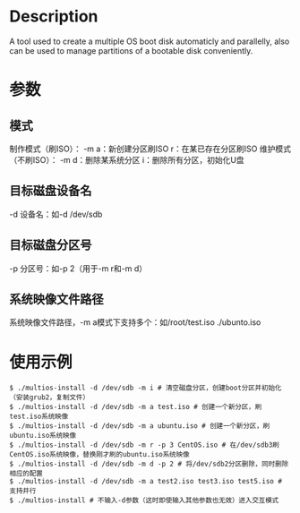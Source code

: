 # Description
A tool used to create a multiple OS boot disk automaticly and parallelly, also can be used to manage partitions of a bootable disk conveniently.
# 参数
## 模式
制作模式（刷ISO）：
-m a：新创建分区刷ISO
   r：在某已存在分区刷ISO
维护模式（不刷ISO）：
-m d：删除某系统分区
   i：删除所有分区，初始化U盘
## 目标磁盘设备名
-d 设备名：如-d /dev/sdb
## 目标磁盘分区号
-p 分区号：如-p 2（用于-m r和-m d）
## 系统映像文件路径
系统映像文件路径，-m a模式下支持多个：如/root/test.iso ./ubunto.iso
# 使用示例
```
$ ./multios-install -d /dev/sdb -m i # 清空磁盘分区，创建boot分区并初始化（安装grub2，复制文件）
$ ./multios-install -d /dev/sdb -m a test.iso # 创建一个新分区，刷test.iso系统映像
$ ./multios-install -d /dev/sdb -m a ubuntu.iso # 创建一个新分区，刷ubuntu.iso系统映像
$ ./multios-install -d /dev/sdb -m r -p 3 CentOS.iso # 在/dev/sdb3刷CentOS.iso系统映像，替换刚才刷的ubuntu.iso系统映像
$ ./multios-install -d /dev/sdb -m d -p 2 # 将/dev/sdb2分区删除，同时删除相应的配置
$ ./multios-install -d /dev/sdb -m a test2.iso test3.iso test5.iso # 支持并行
$ ./multios-install # 不输入-d参数（这时即使输入其他参数也无效）进入交互模式
```
